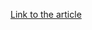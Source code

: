 [Link to the article](https://blog.blazeinfosec.com/attack-of-the-clones-github-desktop-remote-code-execution/)
